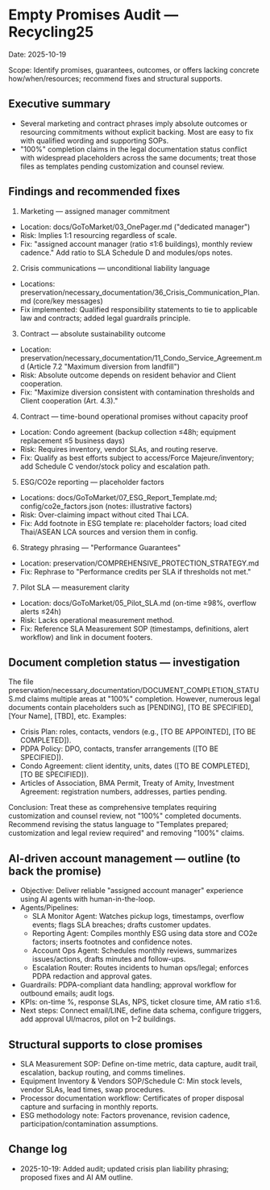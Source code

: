 # Empty Promises Audit — Recycling25

Date: 2025-10-19

Scope: Identify promises, guarantees, outcomes, or offers lacking concrete how/when/resources; recommend fixes and structural supports.

## Executive summary
- Several marketing and contract phrases imply absolute outcomes or resourcing commitments without explicit backing. Most are easy to fix with qualified wording and supporting SOPs.
- "100%" completion claims in the legal documentation status conflict with widespread placeholders across the same documents; treat those files as templates pending customization and counsel review.

## Findings and recommended fixes

1) Marketing — assigned manager commitment
- Location: docs/GoToMarket/03_OnePager.md ("dedicated manager")
- Risk: Implies 1:1 resourcing regardless of scale.
- Fix: "assigned account manager (ratio ≤1:6 buildings), monthly review cadence." Add ratio to SLA Schedule D and modules/ops notes.

2) Crisis communications — unconditional liability language
- Locations: preservation/necessary_documentation/36_Crisis_Communication_Plan.md (core/key messages)
- Fix implemented: Qualified responsibility statements to tie to applicable law and contracts; added legal guardrails principle.

3) Contract — absolute sustainability outcome
- Location: preservation/necessary_documentation/11_Condo_Service_Agreement.md (Article 7.2 "Maximum diversion from landfill")
- Risk: Absolute outcome depends on resident behavior and Client cooperation.
- Fix: "Maximize diversion consistent with contamination thresholds and Client cooperation (Art. 4.3)."

4) Contract — time-bound operational promises without capacity proof
- Location: Condo agreement (backup collection ≤48h; equipment replacement ≤5 business days)
- Risk: Requires inventory, vendor SLAs, and routing reserve.
- Fix: Qualify as best efforts subject to access/Force Majeure/inventory; add Schedule C vendor/stock policy and escalation path.

5) ESG/CO2e reporting — placeholder factors
- Locations: docs/GoToMarket/07_ESG_Report_Template.md; config/co2e_factors.json (notes: illustrative factors)
- Risk: Over-claiming impact without cited Thai LCA.
- Fix: Add footnote in ESG template re: placeholder factors; load cited Thai/ASEAN LCA sources and version them in config.

6) Strategy phrasing — "Performance Guarantees"
- Location: preservation/COMPREHENSIVE_PROTECTION_STRATEGY.md
- Fix: Rephrase to "Performance credits per SLA if thresholds not met."

7) Pilot SLA — measurement clarity
- Location: docs/GoToMarket/05_Pilot_SLA.md (on-time ≥98%, overflow alerts ≤24h)
- Risk: Lacks operational measurement method.
- Fix: Reference SLA Measurement SOP (timestamps, definitions, alert workflow) and link in document footers.

## Document completion status — investigation
The file preservation/necessary_documentation/DOCUMENT_COMPLETION_STATUS.md claims multiple areas at "100%" completion. However, numerous legal documents contain placeholders such as [PENDING], [TO BE SPECIFIED], [Your Name], [TBD], etc. Examples:
- Crisis Plan: roles, contacts, vendors (e.g., [TO BE APPOINTED], [TO BE COMPLETED]).
- PDPA Policy: DPO, contacts, transfer arrangements ([TO BE SPECIFIED]).
- Condo Agreement: client identity, units, dates ([TO BE COMPLETED], [TO BE SPECIFIED]).
- Articles of Association, BMA Permit, Treaty of Amity, Investment Agreement: registration numbers, addresses, parties pending.

Conclusion: Treat these as comprehensive templates requiring customization and counsel review, not "100%" completed documents. Recommend revising the status language to "Templates prepared; customization and legal review required" and removing "100%" claims.

## AI-driven account management — outline (to back the promise)
- Objective: Deliver reliable "assigned account manager" experience using AI agents with human-in-the-loop.
- Agents/Pipelines:
  - SLA Monitor Agent: Watches pickup logs, timestamps, overflow events; flags SLA breaches; drafts customer updates.
  - Reporting Agent: Compiles monthly ESG using data store and CO2e factors; inserts footnotes and confidence notes.
  - Account Ops Agent: Schedules monthly reviews, summarizes issues/actions, drafts minutes and follow-ups.
  - Escalation Router: Routes incidents to human ops/legal; enforces PDPA redaction and approval gates.
- Guardrails: PDPA-compliant data handling; approval workflow for outbound emails; audit logs.
- KPIs: on-time %, response SLAs, NPS, ticket closure time, AM ratio ≤1:6.
- Next steps: Connect email/LINE, define data schema, configure triggers, add approval UI/macros, pilot on 1–2 buildings.

## Structural supports to close promises
- SLA Measurement SOP: Define on-time metric, data capture, audit trail, escalation, backup routing, and comms timelines.
- Equipment Inventory & Vendors SOP/Schedule C: Min stock levels, vendor SLAs, lead times, swap procedures.
- Processor documentation workflow: Certificates of proper disposal capture and surfacing in monthly reports.
- ESG methodology note: Factors provenance, revision cadence, participation/contamination assumptions.

## Change log
- 2025-10-19: Added audit; updated crisis plan liability phrasing; proposed fixes and AI AM outline.


